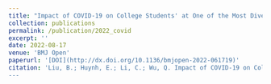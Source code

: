 ```yaml
---
title: "Impact of COVID-19 on College Students' at One of the Most Diverse Campuses in the United States: A Factor Analysis of Survey Datas"
collection: publications
permalink: /publication/2022_covid
excerpt: ''
date: 2022-08-17
venue: 'BMJ Open'
paperurl: '[DOI](http://dx.doi.org/10.1136/bmjopen-2022-061719)'
citation: 'Liu, B.; Huynh, E.; Li, C.; Wu, Q. Impact of COVID-19 on College Students at One of the Most Diverse Campuses in the USA: A Factor Analysis of Survey Data. BMJ Open 2022, 12, e061719, doi:10.1136/bmjopen-2022-061719.
---
```


